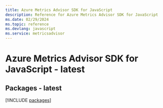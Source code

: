 ```yaml
---
title: Azure Metrics Advisor SDK for JavaScript
description: Reference for Azure Metrics Advisor SDK for JavaScript
ms.date: 02/29/2024
ms.topic: reference
ms.devlang: javascript
ms.service: metricsadvisor
---
```

# Azure Metrics Advisor SDK for JavaScript - latest
## Packages - latest
[!INCLUDE [packages](metrics-advisor-index.md)]